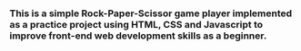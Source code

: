 ### This is a simple Rock-Paper-Scissor game player implemented as a practice project using HTML, CSS and Javascript to improve front-end web development skills as a beginner.
